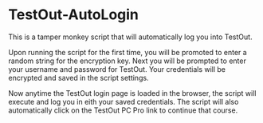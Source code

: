 # TestOut-AutoLogin

This is a tamper monkey script that will automatically log you into TestOut.

Upon running the script for the first time, you will be promoted to enter a random string for the encryption key. 
Next you will be prompted to enter your username and password for TestOut. 
Your credentials will be encrypted and saved in the script settings. 

Now anytime the TestOut login page is loaded in the browser, the script will execute and log you in eith your saved credentials. 
The script will also automatically click on the TestOut PC Pro link to continue that course. 
